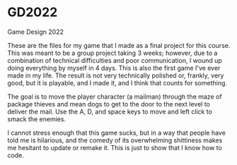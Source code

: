 # GD2022

Game Design 2022

These are the files for my game that I made as a final project for this course. This was meant to be a group project taking 3 weeks; however, due to a combination of technical difficulties and poor communication, I wound up doing everything by myself in 4 days. This is also the first game I've ever made in my life. The result is not very technically polished or, frankly, very good, but it is playable, and I made it, and I think that counts for something.

The goal is to move the player character (a mailman) through the maze of package thieves and mean dogs to get to the door to the next level to deliver the mail. Use the A, D, and space keys to move and left click to smack the enemies. 

I cannot stress enough that this game sucks, but in a way that people have told me is hilarious, and the comedy of its overwhelming shittiness makes me hesitant to update or remake it. This is just to show that I know how to code.
